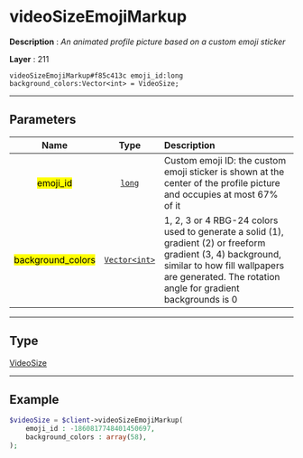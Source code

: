 # videoSizeEmojiMarkup

**Description** : *An animated profile picture based on a custom emoji sticker*

**Layer** : 211

```tl
videoSizeEmojiMarkup#f85c413c emoji_id:long background_colors:Vector<int> = VideoSize;
```

---

## Parameters

| Name | Type | Description |
| :---: | :---: | :--- |
| <mark>emoji_id</mark> | [`long`](type/long) | Custom emoji ID: the custom emoji sticker is shown at the center of the profile picture and occupies at most 67% of it |
| <mark>background_colors</mark> | [`Vector<int>`](type/int) | 1, 2, 3 or 4 RBG-24 colors used to generate a solid (1), gradient (2) or freeform gradient (3, 4) background, similar to how fill wallpapers are generated. The rotation angle for gradient backgrounds is 0 |

---

## Type

[VideoSize](type/VideoSize)

---

## Example

```php
$videoSize = $client->videoSizeEmojiMarkup(
	emoji_id : -1860817748401450697,
	background_colors : array(58),
);
```